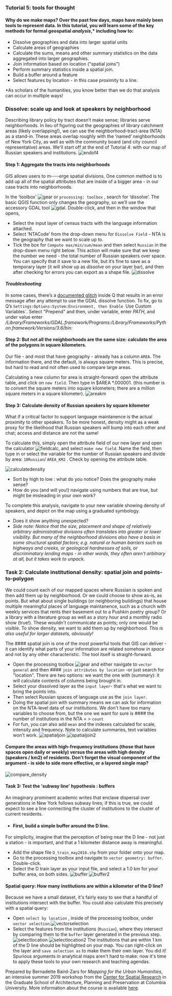 ### Tutorial 5: tools for thought


#### Why do we make maps? Over the past few days, maps have mainly been tools to represent data. In this tutorial, you will learn some of the key methods for formal geospatial *analysis*,* including how to:

- Dissolve geographies and data into larger spatial units
- Calculate areas of geographies
- Calculate the sums, means and other summary statistics on the data aggregated into larger geographies.
- Join information based on location ("spatial joins")
- Perform summary statistics inside a spatial join.
- Build a buffer around a feature
- Select features by location - in this case proximity to a line.

*As scholars of the humanities, you know better than we do that analysis can occur in multiple ways!


### Dissolve: scale up and look at speakers by neighborhood

Describing library policy by tract doesn’t make sense; libraries serve neighborhoods. In lieu of figuring out the geographies of library catchment areas (likely overlapping!), we can use the neighborhood-tract-area (NTA) as a stand-in. These areas overlap roughly with the ‘named’ neighborhoods of New York City, as well as with the community board (and city council representative) areas. We'll start off at the end of Tutorial 4: with our map of Russian speakers and institutions. ![endof4]

#### Step 1: Aggregate the tracts into neighborhoods

GIS allows users to m----erge spatial divisions. One common method is to add up all of the spatial attributes that are inside of a bigger area - in our case tracts into neighborhoods. 

In the ‘toolbox’ ![gear] or `processing: toolbox` , search for ‘dissolve’. The basic QGIS function only changes the geography, so we’ll use the accessory GDAL tool ![gdal]. Double-click, and then in the window that opens, 
- Select the input layer of census tracts with the language information attached. 
- Select ‘NTACode’ from the drop-down menu for `Dissolve Field` - NTA is the geography that we want to scale up to.
- Tick the box for `Compute max/min/sum/mean` and then select `Russian` in the drop-down menu right below. This action will make sure that we keep the number we need - the total number of Russian speakers over space. You can specify that it save to a new file, but it’s fine to save as a temporary layer (it will show up as *dissolve* on your layer bar), and then after checking for errors you can export as a shape file. 
![dissolve]

#### *Troubleshooting*
In some cases, there’s a [documented glitch](https://gis.stackexchange.com/questions/276853/gdal-scripts-not-found-in-qgis-3-on-osx) inside Q that results in an error message after any attempt to use the GDAL dissolve function. To fix, go to Q’s `Settings:Options:System:Environment, then Enable `Use Custom Variables`. Select "Prepend" and then, under variable, enter *PATH*, and under value enter
*/Library/Frameworks/GDAL.framework/Programs:/Library/Frameworks/Python.framework/Versions/3.6/bin:* 


#### Step 2: But not all the neighborhoods are the same size: calculate the area of the polygons in square kilometers. 

Our file - and most that have geography - already has a column `AREA`. The information there, and the default, is always square meters. This is precise, but hard to read and not often used to compare large areas. 

Calculating a new column for area is straight-forward: open the attribute table, and click on `new field`. Then type in $AREA *.000001. (this number is to convert the square meters into square kilometers; there are a million square meters in a square kilometer).
![areakm]

#### Step 3: Calculate density of Russian speakers by square kilometer

What if a critical factor to support language maintanence is the actual proximity to other speakers. To be more honest, density might as a weak proxy for the likelihood that Russian speakers will bump into each other and chat; access and distance are not the same!

To calculate this, simply open the attribute field of our new layer and open the calculator ![fieldcalc], and select `make new field`. Name the field, then type in or select the variable for the number of Russian speakers and divide by area:  `10Russian`/ `AREA_KM2` . Check by opening the attribute table.

![calculatedensity]

- Sort by high to low : what do you notice? Does the geography make sense? 
- How do you (and will you!) navigate using numbers that are true, but might be misleading in your own work?

To complete this analysis, navigate to your new variable showing density of speakers, and depict on the map using a graduated symbology. 
- Does it show anything unexpected? 
- *Side note: Notice that the size, placement and shape of relatively arbitrary administrative divisions often translates into greater or lower visibility. But many of the neighborhood divisions also have a basis in some structural spatial factors; e.g. natural or human barriers such as highways and creeks, or geological hardnesses of soils, or discriminatory lending maps - in other words, they often aren't arbitrary at all, but it takes work to unpack.*

### Task 2: Calculate institutional density: spatial join and points-to-polygon

We could count each of our mapped spaces where Russian is spoken and then add them up by neighborhood. Or we could choose to show as-is, as points. But what about single buildings (or neighboring buildings) that house multiple meaningful places of language maintanence, such as a church with weekly services that rents their basement out to a Pushkin poetry group? Or a library with a literature group as well as a story hour and a monthly radio show (true!). These wouldn't communicate as points; only one would be visible. To show density, we want to add them up by neighborhood. *This is also useful for larger datasets, obviously!*

The #### spatial join 
is one of the most powerful tools that GIS can deliver - it can identify what parts of your information are related somehow *in space* and not by any other characteristic. The tool itself is straight-forward. 
- Open the processing toolbox ![gear] and either navigate to `vector general` and then #### `join attributes by location`
-or just search for "location". There are two options: we want the one with (summary): it will calculate contents of columns being brought in.
- Select your dissolved layer as the `input layer`- that's what we want to bring the points into. 
- Then select Russian spaces of language use as the `join layer`.
- Doing the spatial join with summary means we can ask for information on the NTA-level data of our institutions. We don't have too many variables to choose from, but the one we want for sure is #### the number of institutions in the NTA = > `count`
- For fun, you can also add `mean` and the indexes calculated for scale, intensity and frequency. Note to calculate summaries, text variables won't work. 
![spatialjoin]
![spatialjoin2]

#### Compare the areas with high-frequency institutions (those that have spaces open daily or weekly) versus the areas with high density (speakers / km2) of residents. Don't forget the visual component of the argument - is side to side more effective, or a layered single map?
![compare_density]

#### Task 3: Test the 'subway line' hypothesis : buffers
An imaginary prominent academic writes that enclave dispersal over generations in New York follows subway lines; if this is true, we could expect to see a line connecting the cluster of institutions to the cluster of current residents. 

- #### First, build a simple buffer around the D line. 
For simplicity, imagine that the perception of being near the D line - not just a station - is important, and that a 1 kilometer distance away is meaningful. 
- Add the shape file `D_train_may2016.shp` from your folder onto your map.
- Go to the processing toolbox and navigate to `vector geometry: buffer`. Double-click.
- Select the D train layer as your input file, and select a 1.0 km for your buffer area, on both sides.
![buffer]
![buffer2]
#### Spatial query: How many institutions are within a kilometer of the D line? 
Because we have a small dataset, it's fairly easy to see that a handful of institutions intersect with the buffer. You could also calculate this precisely with a spatial query: 
- Open `select by location` , inside of the processing toolbox, under `vector selection`.![vectorselection]
- Select the features from the institutions (`Russian`), where they intersect  by comparing them to  the `buffer` layer generated in the previous step.
![selectlocation]
![selectlocation2]
The institutions that are within 1 km of the D line should be highlighted on your map. You can right-click on the layer and `save selection as` to make them their own layer. You did it! Spurious arguments in analytical maps aren't hard to make: now it's time to apply these tools to your own research and teaching agendas.

Prepared by Bernadette Baird-Zars for *Mapping for the Urban Humanities*, an intensive summer 2019 workshop from the [Center for Spatial Research](http://c4sr.columbia.edu/) in the Graduate School of Architecture, Planning and Preservation at Columbia University. More information about the course is available [here](http://c4sr.columbia.edu/courses/mapping-urban-humanities-summer-institute).

[endof4]: Images/2019/Tutorial5_endof4.png

[gear]: Images/2019/Tutorial5_gear.png

[gdal]: Images/2019/Tutorial5_gdal.png

[areakm]: Images/2019/Tutorial5_areakm.png

[dissolve]: Images/2019/Tutorial5_dissolve.png

[dissolve2]: Images/2019/Tutorial5_dissolve2.png

[fieldcalc]: Images/2019/Tutorial5_fieldcalc.png

[calculatedensity]: Images/2019/Tutorial5_calculatedensity.png

[spatialjoin]: Images/2019/Tutorial5_spatialjoin.png

[spatialjoin2]: Images/2019/Tutorial5_spatialjoin2.png

[compare_density]: Images/2019/Tutorial5_compare_density.png

[buffer]: Images/2019/Tutorial5_buffer.png

[buffer2]: Images/2019/Tutorial5_buffer2.png

[vectorselection]: Images/2019/Tutorial5_vectorselection.png

[selectlocation]: Images/2019/Tutorial5_selectlocation.png

[selectlocation2]: Images/2019/Tutorial5_selectlocation2.png

